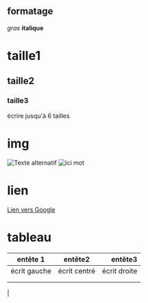 ## formatage
*gras*
**italique**
# taille1
## taille2
### taille3
écrire jusqu'à 6 tailles

# img
![Texte alternatif](url_de_l'image "texte pour le titre, facultatif")
![ici mot ](http://www.maisons-moyse.fr/typo3temp/_processed_/csm_slide3_6a822d9089.jpg)

# lien
[Lien vers Google](http://www.google.com "Google")

# tableau
|entête 1     |    entête2     |           entête3 |
|-------------|:--------------:|-----------------: |
|écrit gauche |  écrit centré  |      écrit droite |
|             |                |                   |
|             |                |                   |
|
